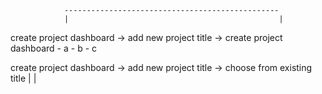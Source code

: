 
				------------------------------------------------
				|												|
create project dashboard -> add new project title -> create project dashboard
	- a
	- b
	- c

create project dashboard -> add new project title -> choose from existing title
																|
																|